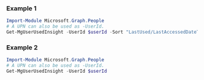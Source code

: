 ### Example 1
``` powershell
Import-Module Microsoft.Graph.People
# A UPN can also be used as -UserId.
Get-MgUserUsedInsight -UserId $userId -Sort "LastUsed/LastAccessedDateTime desc" 
```
### Example 2
``` powershell
Import-Module Microsoft.Graph.People
# A UPN can also be used as -UserId.
Get-MgUserUsedInsight -UserId $userId
```
